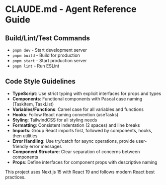 # CLAUDE.md - Agent Reference Guide

## Build/Lint/Test Commands
- `pnpm dev` - Start development server
- `pnpm build` - Build for production
- `pnpm start` - Start production server
- `pnpm lint` - Run ESLint

## Code Style Guidelines
- **TypeScript**: Use strict typing with explicit interfaces for props and types
- **Components**: Functional components with Pascal case naming (TaskItem, TaskList)
- **Variables/Functions**: Camel case for all variables and functions
- **Hooks**: Follow React naming convention (useTasks)
- **Styling**: TailwindCSS for all styling needs
- **Formatting**: Consistent indentation (2 spaces) and line breaks
- **Imports**: Group React imports first, followed by components, hooks, then utilities
- **Error Handling**: Use try/catch for async operations, provide user-friendly error messages
- **Component Structure**: Clear separation of concerns between components
- **Props**: Define interfaces for component props with descriptive naming

This project uses Next.js 15 with React 19 and follows modern React best practices.
